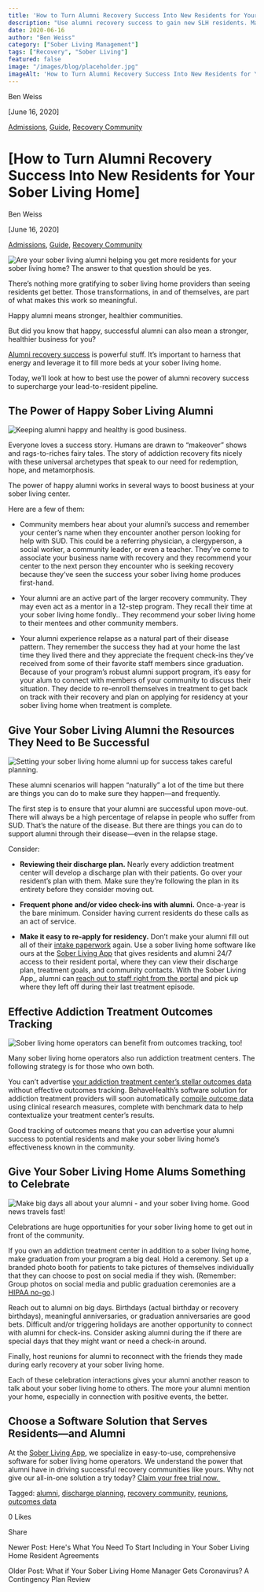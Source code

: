 ```yaml
---
title: 'How to Turn Alumni Recovery Success Into New Residents for Your Sober Living Home'
description: "Use alumni recovery success to gain new SLH residents. Marketing tips from the Sober Living App blog archives (June 2020)."
date: 2020-06-16
author: "Ben Weiss"
category: ["Sober Living Management"]
tags: ["Recovery", "Sober Living"]
featured: false
image: "/images/blog/placeholder.jpg"
imageAlt: 'How to Turn Alumni Recovery Success Into New Residents for Your Sober Living Home'
---
```


Ben Weiss

[June 16, 2020]

[Admissions](/sober-living-app-blog/category/Admissions), [Guide](/sober-living-app-blog/category/Guide), [Recovery Community](/sober-living-app-blog/category/Recovery+Community)

#  [How to Turn Alumni Recovery Success Into New Residents for Your Sober Living Home]

Ben Weiss

[June 16, 2020]

[Admissions](/sober-living-app-blog/category/Admissions), [Guide](/sober-living-app-blog/category/Guide), [Recovery Community](/sober-living-app-blog/category/Recovery+Community)

![Are your sober living alumni helping you get more residents for your sober living home? The answer to that question should be yes.](/images/blog/how-to-turn-alumni-recovery-success-into-new-residents-for-your-sober-living-home/Screenshot_2020-06-10_at_9.45.13_AM.png)

There’s nothing more gratifying to sober living home providers than seeing residents get better. Those transformations, in and of themselves, are part of what makes this work so meaningful. 

Happy alumni means stronger, healthier communities. 

But did you know that happy, successful alumni can also mean a stronger, healthier business for you? 

[Alumni recovery success](https://behavehealth.com/blog/2020/2/11/now-what-how-to-set-your-addiction-treatment-alumni-up-for-success) is powerful stuff. It’s important to harness that energy and leverage it to fill more beds at your sober living home.

Today, we’ll look at how to best use the power of alumni recovery success to supercharge your lead-to-resident pipeline.

## The Power of Happy Sober Living Alumni

![Keeping alumni happy and healthy is good business.](/images/blog/how-to-turn-alumni-recovery-success-into-new-residents-for-your-sober-living-home/Screenshot_2020-06-10_at_9.46.51_AM.png)

Everyone loves a success story. Humans are drawn to “makeover” shows and rags-to-riches fairy tales. The story of addiction recovery fits nicely with these universal archetypes that speak to our need for redemption, hope, and metamorphosis. 

The power of happy alumni works in several ways to boost business at your sober living center.

Here are a few of them: 

  * Community members hear about your alumni’s success and remember your center’s name when they encounter another person looking for help with SUD. This could be a referring physician, a clergyperson, a social worker, a community leader, or even a teacher. They’ve come to associate your business name with recovery and they recommend your center to the next person they encounter who is seeking recovery because they’ve seen the success your sober living home produces first-hand.

  * Your alumni are an active part of the larger recovery community. They may even act as a mentor in a 12-step program. They recall their time at your sober living home fondly.. They recommend your sober living home to their mentees and other community members. 

  * Your alumni experience relapse as a natural part of their disease pattern. They remember the success they had at your home the last time they lived there and they appreciate the frequent check-ins they’ve received from some of their favorite staff members since graduation. Because of your program’s robust alumni support program, it’s easy for your alum to connect with members of your community to discuss their situation. They decide to re-enroll themselves in treatment to get back on track with their recovery and plan on applying for residency at your sober living home when treatment is complete. 

## Give Your Sober Living Alumni the Resources They Need to Be Successful

![Setting your sober living home alumni up for success takes careful planning.](/images/blog/how-to-turn-alumni-recovery-success-into-new-residents-for-your-sober-living-home/Screenshot_2020-06-10_at_9.47.22_AM.png)

These alumni scenarios will happen “naturally” a lot of the time but there are things you can do to make sure they happen—and frequently. 

The first step is to ensure that your alumni are successful upon move-out. There will always be a high percentage of relapse in people who suffer from SUD. That’s the nature of the disease. But there are things you can do to support alumni through their disease—even in the relapse stage. 

Consider: 

  * **Reviewing their discharge plan.** Nearly every addiction treatment center will develop a discharge plan with their patients. Go over your resident’s plan with them. Make sure they’re following the plan in its entirety before they consider moving out.

  * **Frequent phone and/or video check-ins with alumni.** Once-a-year is the bare minimum. Consider having current residents do these calls as an act of service.

  * **Make it easy to re-apply for residency.** Don’t make your alumni fill out all of their [intake paperwork](https://soberlivingapp.com/sober-living-app-blog/2020/4/28/introducing-our-new-resident-application-for-the-sober-living-home-app) again. Use a sober living home software like ours at the [Sober Living App](/) that gives residents and alumni 24/7 access to their resident portal, where they can view their discharge plan, treatment goals, and community contacts. With the Sober Living App,, alumni can [reach out to staff right from the portal](https://behavehealth.com/blog/2019/6/4/how-smart-patient-portals-improve-addiction-treatment-engagement-and-outcomes) and pick up where they left off during their last treatment episode.

## Effective Addiction Treatment Outcomes Tracking 

![Sober living home operators can benefit from outcomes tracking, too!](/images/blog/how-to-turn-alumni-recovery-success-into-new-residents-for-your-sober-living-home/Screenshot_2020-06-10_at_9.48.14_AM.png)

Many sober living home operators also run addiction treatment centers. The following strategy is for those who own both.

You can’t advertise [your addiction treatment center’s stellar outcomes data](https://behavehealth.com/blog/2019/6/4/how-smart-patient-portals-improve-addiction-treatment-engagement-and-outcomes) without effective outcomes tracking. BehaveHealth’s software solution for addiction treatment providers will soon automatically [compile outcome data](https://behavehealth.com/blog/2019/4/23/4-tips-for-developing-outcome-tracking-for-your-addiction-and-mental-health-treatment-organization) using clinical research measures, complete with benchmark data to help contextualize your treatment center’s results. 

Good tracking of outcomes means that you can advertise your alumni success to potential residents and make your sober living home’s effectiveness known in the community. 

## Give Your Sober Living Home Alums Something to Celebrate

![Make big days all about your alumni - and your sober living home. Good news travels fast!](/images/blog/how-to-turn-alumni-recovery-success-into-new-residents-for-your-sober-living-home/Screenshot_2020-06-10_at_9.48.32_AM.png)

Celebrations are huge opportunities for your sober living home to get out in front of the community. 

If you own an addiction treatment center in addition to a sober living home, make graduation from your program a big deal. Hold a ceremony. Set up a branded photo booth for patients to take pictures of themselves individually that they can choose to post on social media if they wish. (Remember: Group photos on social media and public graduation ceremonies are a [HIPAA no-go](https://behavehealth.com/blog/2019/4/30/4-ways-smart-software-protects-your-behavioral-health-organization-from-hipaa-violations).)

Reach out to alumni on big days. Birthdays (actual birthday or recovery birthdays), meaningful anniversaries, or graduation anniversaries are good bets. Difficult and/or triggering holidays are another opportunity to connect with alumni for check-ins. Consider asking alumni during the if there are special days that they might want or need a check-in around. 

Finally, host reunions for alumni to reconnect with the friends they made during early recovery at your sober living home. 

Each of these celebration interactions gives your alumni another reason to talk about your sober living home to others. The more your alumni mention your home, especially in connection with positive events, the better.

## Choose a Software Solution that Serves Residents—and Alumni 

At the [Sober Living App](/), we specialize in easy-to-use, comprehensive software for sober living home operators. We understand the power that alumni have in driving successful recovery communities like yours. Why not give our all-in-one solution a try today? [Claim your free trial now. ](https://signup.behavehealth.com/?product=sober_living_app)﻿  
  

Tagged: [alumni](/sober-living-app-blog/tag/alumni), [discharge planning](https://soberlivingapp.com/sober-living-app-blog/tag/discharge+planning), [recovery community](/sober-living-app-blog/tag/recovery+community), [reunions](/sober-living-app-blog/tag/reunions), [outcomes data](/sober-living-app-blog/tag/outcomes+data)

0 Likes

Share

Newer Post: Here's What You Need To Start Including in Your Sober Living Home Resident Agreements

Older Post: What if Your Sober Living Home Manager Gets Coronavirus? A Contingency Plan Review